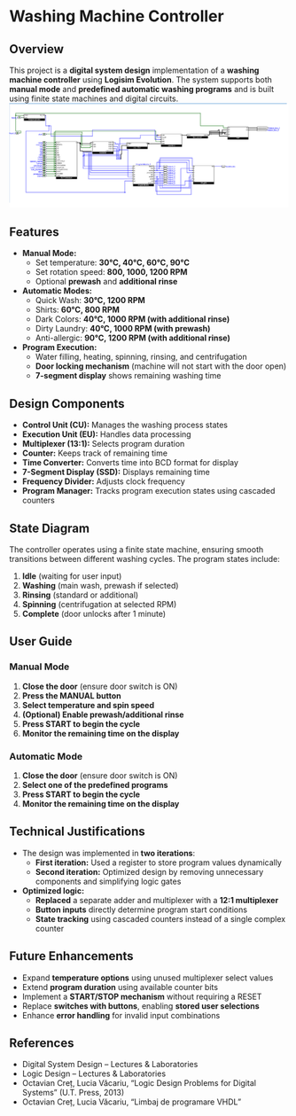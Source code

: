 # Washing Machine Controller

## Overview
This project is a **digital system design** implementation of a **washing machine controller** using **Logisim Evolution**. The system supports both **manual mode** and **predefined automatic washing programs** and is built using finite state machines and digital circuits.
![Washing Machine Diagram](https://raw.githubusercontent.com/VictorCraciunas/Washing-Machine/refs/heads/main/proiect.png)

## Features
- **Manual Mode:**
  - Set temperature: **30°C, 40°C, 60°C, 90°C**
  - Set rotation speed: **800, 1000, 1200 RPM**
  - Optional **prewash** and **additional rinse**
- **Automatic Modes:**
  - Quick Wash: **30°C, 1200 RPM**
  - Shirts: **60°C, 800 RPM**
  - Dark Colors: **40°C, 1000 RPM (with additional rinse)**
  - Dirty Laundry: **40°C, 1000 RPM (with prewash)**
  - Anti-allergic: **90°C, 1200 RPM (with additional rinse)**
- **Program Execution:**
  - Water filling, heating, spinning, rinsing, and centrifugation
  - **Door locking mechanism** (machine will not start with the door open)
  - **7-segment display** shows remaining washing time

## Design Components
- **Control Unit (CU):** Manages the washing process states
- **Execution Unit (EU):** Handles data processing
- **Multiplexer (13:1):** Selects program duration
- **Counter:** Keeps track of remaining time
- **Time Converter:** Converts time into BCD format for display
- **7-Segment Display (SSD):** Displays remaining time
- **Frequency Divider:** Adjusts clock frequency
- **Program Manager:** Tracks program execution states using cascaded counters

## State Diagram
The controller operates using a finite state machine, ensuring smooth transitions between different washing cycles. The program states include:
1. **Idle** (waiting for user input)
2. **Washing** (main wash, prewash if selected)
3. **Rinsing** (standard or additional)
4. **Spinning** (centrifugation at selected RPM)
5. **Complete** (door unlocks after 1 minute)

## User Guide
### Manual Mode
1. **Close the door** (ensure door switch is ON)
2. **Press the MANUAL button**
3. **Select temperature and spin speed**
4. **(Optional) Enable prewash/additional rinse**
5. **Press START to begin the cycle**
6. **Monitor the remaining time on the display**

### Automatic Mode
1. **Close the door** (ensure door switch is ON)
2. **Select one of the predefined programs**
3. **Press START to begin the cycle**
4. **Monitor the remaining time on the display**

## Technical Justifications
- The design was implemented in **two iterations**:
  - **First iteration:** Used a register to store program values dynamically
  - **Second iteration:** Optimized design by removing unnecessary components and simplifying logic gates
- **Optimized logic:**
  - **Replaced** a separate adder and multiplexer with a **12:1 multiplexer**
  - **Button inputs** directly determine program start conditions
  - **State tracking** using cascaded counters instead of a single complex counter

## Future Enhancements
- Expand **temperature options** using unused multiplexer select values
- Extend **program duration** using available counter bits
- Implement a **START/STOP mechanism** without requiring a RESET
- Replace **switches with buttons**, enabling **stored user selections**
- Enhance **error handling** for invalid input combinations

## References
- Digital System Design – Lectures & Laboratories
- Logic Design – Lectures & Laboratories
- Octavian Creț, Lucia Văcariu, “Logic Design Problems for Digital Systems” (U.T. Press, 2013)
- Octavian Creț, Lucia Văcariu, “Limbaj de programare VHDL”


